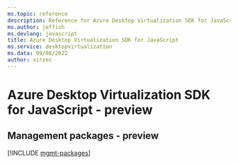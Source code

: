 ```yaml
---
ms.topic: reference
description: Reference for Azure Desktop Virtualization SDK for JavaScript
ms.author: jeffish
ms.devlang: javascript
title: Azure Desktop Virtualization SDK for JavaScript
ms.service: desktopvirtualization
ms.data: 09/08/2022
author: xirzec
---
```

# Azure Desktop Virtualization SDK for JavaScript - preview

## Management packages - preview
[!INCLUDE [mgmt-packages](desktop-virtualization-mgmt-index.md)]